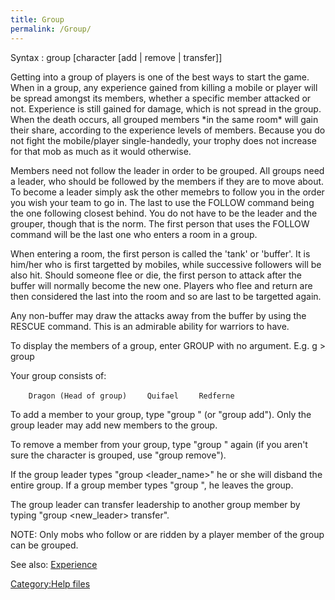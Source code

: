 ```yaml
---
title: Group
permalink: /Group/
---
```


Syntax : group \[character \[add \| remove \| transfer\]\]

Getting into a group of players is one of the best ways to start the
game. When in a group, any experience gained from killing a mobile or
player will be spread amongst its members, whether a specific member
attacked or not. Experience is still gained for damage, which is not
spread in the group. When the death occurs, all grouped members \*in the
same room\* will gain their share, according to the experience levels of
members. Because you do not fight the mobile/player single-handedly,
your trophy does not increase for that mob as much as it would
otherwise.

Members need not follow the leader in order to be grouped. All groups
need a leader, who should be followed by the members if they are to move
about. To become a leader simply ask the other memebrs to follow you in
the order you wish your team to go in. The last to use the FOLLOW
command being the one following closest behind. You do not have to be
the leader and the grouper, though that is the norm. The first person
that uses the FOLLOW command will be the last one who enters a room in a
group.

When entering a room, the first person is called the 'tank' or 'buffer'.
It is him/her who is first targetted by mobiles, while successive
followers will be also hit. Should someone flee or die, the first person
to attack after the buffer will normally become the new one. Players who
flee and return are then considered the last into the room and so are
last to be targetted again.

Any non-buffer may draw the attacks away from the buffer by using the
RESCUE command. This is an admirable ability for warriors to have.

To display the members of a group, enter GROUP with no argument. E.g.
<nowiki>g \> group

Your group consists of:

`    Dragon (Head of group)`
`    Quifael`
`    Redferne`

</pre>

To add a member to your group, type "group <name>" (or "group <name>
add"). Only the group leader may add new members to the group.

To remove a member from your group, type "group <name>" again (if you
aren't sure the character is grouped, use "group <name> remove").

If the group leader types "group <leader_name>" he or she will disband
the entire group. If a group member types "group <self>", he leaves the
group.

The group leader can transfer leadership to another group member by
typing "group <new_leader> transfer".

NOTE: Only mobs who follow or are ridden by a player member of the group
can be grouped.

See also: [Experience](Experience "wikilink")

[Category:Help files](Category:Help_files "wikilink")